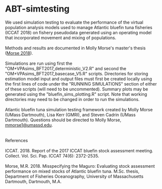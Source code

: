 # ABT-simtesting
We used simulation testing to evaluate the performance of the virtual population analysis models used to manage Atlantic bluefin tuna fisheries (ICCAT 2018) on fishery pseudodata generated using an operating model that incorporated movement and mixing of populations.
<br>
<br>
Methods and results are documented in Molly Morse's master's thesis ([Morse 2018](https://www.researchgate.net/profile/Molly_Morse/publication/327562078_MISSPECIFYING_THE_MAGURO_EVALUATING_STOCK_ASSESSMENT_PERFORMANCE_ON_MIXED_STOCKS_OF_ATLANTIC_BLUEFIN_TUNA/links/5b96ec88a6fdccfd54403c18/MISSPECIFYING-THE-MAGURO-EVALUATING-STOCK-ASSESSMENT-PERFORMANCE-ON-MIXED-STOCKS-OF-ATLANTIC-BLUEFIN-TUNA.pdf)).
<br>
<br>
Simulations are run using first the "OM+VPAsims_BFT2017_deterministic_V2.R" and second the "OM+VPAsims_BFT2017_basecase_V5.R" scripts. Directories for storing estimation model input and output files must first be created locally using the first lines of code under the "RUNNING SIMULATIONS" section of either of these scripts (will need to be uncommented). Summary plots may be generated using the "bluefin_sims_plotting.R" script. Note that working directories may need to be changed in order to run the simulations. 
<br>
<br>
Atlantic bluefin tuna simulation testing framework created by Molly Morse (UMass Dartmouth), Lisa Kerr (GMRI), and Steven Cadrin (UMass Dartmouth). Questions should be directed to Molly Morse, mmorse1@umassd.edu.
<br>
<br>
<br>
References
<br>
<br>
ICCAT. 2018. Report of the 2017 ICCAT bluefin stock assessment meeting. Collect. Vol. Sci. Pap. ICCAT 74(6): 2372-2535.
<br>
<br>
Morse, M.R. 2018. Misspecifying the Maguro: Evaluating stock assessment performance on mixed stocks of Atlantic bluefin tuna. M.Sc. thesis, Department of Fisheries Oceanography, University of Massachusetts Dartmouth, Dartmouth, M.A.
